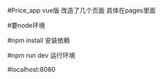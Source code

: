 #Price_app  vue版   改造了几个页面 具体在pages里面

#要node环境

#npm  install 安装依赖

#npm run dev 运行环境

#localhost:8080